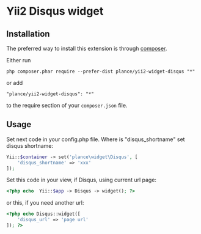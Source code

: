 Yii2 Disqus widget
==============

Installation
------------

The preferred way to install this extension is through [composer](http://getcomposer.org/download/).

Either run

```
php composer.phar require --prefer-dist plance/yii2-widget-disqus "*"
```

or add

```
"plance/yii2-widget-disqus": "*"
```

to the require section of your `composer.json` file.


Usage
-----

Set next code in your config.php file. Where is "disqus_shortname" set disqus shortname:
```php
Yii::$container -> set('plance\widget\Disqus', [
	'disqus_shortname' => 'xxx'
]);
```

Set this code in your view, if Disqus, using current url page:
```php
<?php echo  Yii::$app -> Disqus -> widget(); ?>
```

or this, if you need another url:
```php
<?php echo Disqus::widget([
	'disqus_url' => 'page url'
]); ?>
```